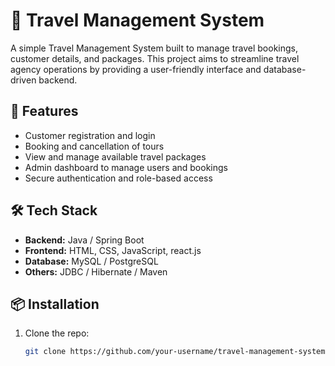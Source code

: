 # 🧳 Travel Management System

A simple Travel Management System built to manage travel bookings, customer details, and packages. This project aims to streamline travel agency operations by providing a user-friendly interface and database-driven backend.

## 🚀 Features

- Customer registration and login
- Booking and cancellation of tours
- View and manage available travel packages
- Admin dashboard to manage users and bookings
- Secure authentication and role-based access

## 🛠️ Tech Stack

- **Backend:** Java / Spring Boot 
- **Frontend:** HTML, CSS, JavaScript, react.js
- **Database:** MySQL / PostgreSQL
- **Others:** JDBC / Hibernate / Maven


## 📦 Installation

1. Clone the repo:
   ```bash
   git clone https://github.com/your-username/travel-management-system.git
